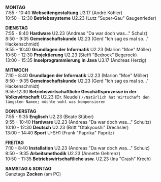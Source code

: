 __MONTAG__<br>
7:55 - 10:40 **Webseitengestaltung** U3.17 (André Köhler)<br>
10:50 - 12:30 **Betriebssysteme** U2.23 (Lutz "Super-Gau" Gaugenrieder)<br>

__DIENSTAG__<br>
7:55 - 8:40 **Hardware** U2.23 (Andreas "Da war doch was..." Schulz)<br>
8:50 - 9:35 **Gemeinschaftskunde** U2.23 (Gerd "Ich sag es mal so..." Hackenschmidt)<br>
9:55 - 10:40 **Grundlagen der Informatik** U2.23 (Marion "Moe" Möller)<br>
10:50 - 12:30 **Projektierung** U2.23 (Steffi "Bedrock" Begerock)<br>
13:00 - 15:35 **Inselprogrammierung in Java** U3.17 (Andreas Herzig)<br>

__MITWOCH__<br>
7:10 - 8:40 **Grundlagen der Informatik** U2.23 (Marion "Moe" Möller)<br>
8:50 - 9:35 **Gemeinschaftskunde** U2.23 (Gerd "Ich sag es mal so..." Hackenschmidt)<br>
9:55-12:30 **Betriebswirtschaftliche Geschäftsprozesse in der Volkswirtschaft** U2.23 (Dr. Neudel) `//Natürlich hat Wirtschaft den längsten Namen; möchte wohl was kompensieren`<br>

__DONNERSTAG__<br>
7:55 - 9:35 **Englisch** U2.23 (Beate Stüber)<br>
9:55 - 10:40 **Hardware** U2.23 (Andreas "Da war doch was..." Schultz)<br>
10:10 - 12:30 **Deutsch** U2.23 (Britt "Otakyoushi" Drechsler)<br>
13:00 - 14:40 **Sport** U-SH1 (Frank "Paprika" Papritz)<br>

__FREITAG__<br>
7:10 - 8:40 **Installation** U2.23 (Andreas "Da war doch was..." Schulz)<br>
8:50 - 9:35 **Arbeitsmethodik** U2.23 (Annette Gehrenz)<br>
10:50 - 11:35 **Betriebswirtschaftliche usw.** U2.23 (Ina "Crash" Krech)<br>

__SAMSTAG & SONTAG__<br>
Ganztags **Zocken** (am PC)<br>

